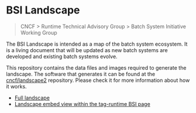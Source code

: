 # BSI Landscape

> CNCF > Runtime Technical Advisory Group > Batch System Initiative Working Group

The BSI Landscape is intended as a map of the batch system ecosystem. It is a living document that will be updated as
new batch systems are developed and existing batch systems evolve.

This repository contains the data files and images required to generate the landscape. The software that generates
it can be found at the [cncf/landscape2](https://github.com/cncf/landscape2) repository. Please check it for more
information about how it works.

- [Full landscape](https://bsi-landscape.netlify.app/)
- [Landscape embed view within the tag-runtime BSI page](https://tag-runtime.cncf.io/wgs/bsi/)

